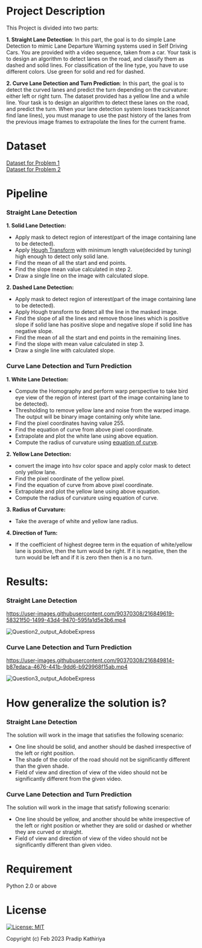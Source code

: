 # Project Description
This Project is divided into two parts:

**1. Straight Lane Detection**: In this part, the goal is to do simple Lane Detection to mimic Lane Departure Warning systems used in Self Driving Cars. You are provided with a video sequence, taken from a car. Your task is to design an algorithm to detect lanes on the road, and classify them as dashed and solid lines. For classification of the line type, you have to use different colors. Use green for solid and red for dashed.

**2. Curve Lane Detection and Turn Prediction**: In this part, the goal is to detect the curved lanes and predict the turn depending on the curvature: either left or right turn. The dataset provided has a yellow line and a while line. Your task is to design an algorithm to detect these lanes on the road, and predict the turn. When your lane detection system loses track(cannot find lane lines), you must manage to use the past history of the lanes from the previous image frames to extrapolate the lines for the current frame.

# Dataset

[Dataset for Problem 1](https://drive.google.com/drive/folders/1vW5Vp2h6IEHvEeDrsfjqwJT7ZBwzXXf-?usp=sharing)\
[Dataset for Problem 2](https://drive.google.com/file/d/1e7Xy_FiP64alDXoIw2Pxrh2_cVfTQYT-/view?usp=sharing)

# Pipeline

### Straight Lane Detection
**1. Solid Lane Detection:**
  - Apply mask to detect region of interest(part of the image containing lane to be detected).
  - Apply [Hough Transform](https://en.wikipedia.org/wiki/Hough_transform) with minimum length value(decided by tuning) high enough to detect only solid lane.
  - Find the mean of all the start and end points.
  - Find the slope mean value calculated in step 2.
  - Draw a single line on the image with calculated slope.
  
 **2. Dashed Lane Detection:**
  - Apply mask to detect region of interest(part of the image containing lane to be detected).
  - Apply Hough transform to detect all the line in the masked image.
  - Find the slope of all the lines and remove those lines which is positive slope if solid lane has positive slope and negative slope if solid line has negative slope.
  - Find the mean of all the start and end points in the remaining lines.
  - Find the slope with mean value calculated in step 3.
  - Draw a single line with calculated slope.
  
 ### Curve Lane Detection and Turn Prediction
 **1. White Lane Detection:**
  -  Compute the Homography and perform warp perspective to take bird eye view of the region of interest (part of the image containing lane to be detected).
  - Thresholding to remove yellow lane and noise from the warped image. The output will be binary image containing only white lane.
  - Find the pixel coordinates having value 255.
  - Find the equation of curve from above pixel coordinate.
  - Extrapolate and plot the white lane using above equation.
  - Compute the radius of curvature using [equation of curve](https://www.cuemath.com/radius-of-curvature-formula/).
  
 **2. Yellow Lane Detection:**
  - convert the image into hsv color space and apply color mask to detect only yellow lane.
  - Find the pixel coordinate of the yellow pixel.
  - Find the equation of curve from above pixel coordinate.
  - Extrapolate and plot the yellow lane using above equation.
  - Compute the radius of curvature using equation of curve.
  
 **3. Radius of Curvature:**
  - Take the average of white and yellow lane radius.
  
 **4. Direction of Turn:**
  - If the coefficient of highest degree term in the equation of white/yellow lane is positive, then the turn would be right. If it is negative, then the turn would be left and if it is zero then then is a no turn.

# Results:
### Straight Lane Detection
https://user-images.githubusercontent.com/90370308/216849619-58321f50-1499-43d4-9470-595fa1d5e3b6.mp4

![Question2_output_AdobeExpress](https://user-images.githubusercontent.com/90370308/216849852-71620780-1579-40fd-a5c7-514c8e85c579.gif)
### Curve Lane Detection and Turn Prediction
https://user-images.githubusercontent.com/90370308/216849814-b87edaca-4676-441b-9dd6-b929968f15ab.mp4

![Question3_output_AdobeExpress](https://user-images.githubusercontent.com/90370308/216849943-2f6d82cd-ea7e-4c5b-87f7-72b985e5ad3e.gif)

# How generalize the solution is?
### Straight Lane Detection
The solution will work in the image that satisfies the following scenario:
 - One line should be solid, and another should be dashed irrespective of the left or right position.
 - The shade of the color of the road should not be significantly different than the given shade.
 - Field of view and direction of view of the video should not be significantly different from the given video.

### Curve Lane Detection and Turn Prediction
The solution will work in the image that satisfy following scenario:
 - One line should be yellow, and another should be white irrespective of the left or right position or whether they are solid or dashed or whether they are curved or straight.
 - Field of view and direction of view of the video should not be significantly different than given video.


# Requirement
Python 2.0 or above

# License

 [![License: MIT](https://img.shields.io/badge/License-MIT-yellow.svg)](https://opensource.org/licenses/MIT)

Copyright (c) Feb 2023 Pradip Kathiriya
